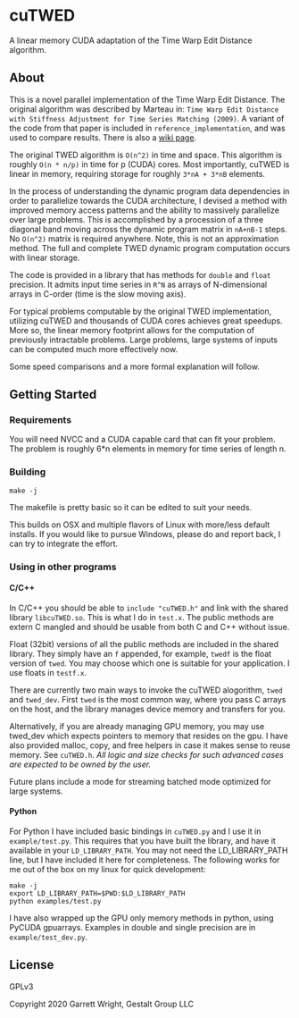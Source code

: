 # cuTWED

A linear memory CUDA adaptation of the Time Warp Edit Distance algorithm.

## About

This is a novel parallel implementation of the Time Warp Edit Distance.
The original algorithm was described by Marteau in:
    `Time Warp Edit Distance with Stiffness Adjustment for Time Series Matching (2009)`.
A variant of the code from that paper is included in `reference_implementation`,
and was used to compare results. There is also a
[wiki page](https://en.wikipedia.org/wiki/Time_Warp_Edit_Distance).

The original TWED algorithm is `O(n^2)` in time and space.
This algorithm is roughly `O(n * n/p)` in time for p (CUDA) cores.
Most importantly, cuTWED is linear in memory,
requiring storage for roughly `3*nA + 3*nB` elements.

In the process of understanding the dynamic program data dependencies in order to parallelize
towards the CUDA architecture, I devised a method with improved memory access patterns
and the ability to massively parallelize over large problems.
This is accomplished by a procession of a three diagonal band moving across the dynamic
program matrix in `nA+nB-1` steps.  No `O(n^2)` matrix is required anywhere.
Note, this is not an approximation method.  The full and complete TWED dynamic program
computation occurs with linear storage.

The code is provided in a library that has methods for `double` and `float` precision.
It admits input time series in `R^N` as arrays of N-dimensional arrays in C-order
(time is the slow moving axis).

For typical problems computable by the original TWED implementation,
utilizing cuTWED and thousands of CUDA cores achieves great speedups.
More so, the linear memory footprint allows for the computation
of previously intractable problems.  Large problems, large systems
of inputs can be computed much more effectively now.

Some speed comparisons and a more formal explanation will follow.

## Getting Started

### Requirements

You will need NVCC and a CUDA capable card that can fit your problem.
The problem is roughly 6*n elements in memory for time series of length n.

### Building

```
make -j
```

The makefile is pretty basic so it can be edited to suit your needs.

This builds on OSX and multiple flavors of Linux with more/less default installs.
If you would like to pursue Windows, please do and report back, I can try to integrate the effort.

### Using in other programs

#### C/C++

In C/C++ you should be able to `include "cuTWED.h"` and link with the shared library `libcuTWED.so`.
This is what I do in `test.x`.  The public methods are extern C mangled and should be usable
from both C and C++ without issue.

Float (32bit) versions of all the public methods are included in the shared library.
They simply have an `f` appended, for example, `twedf` is the float version of `twed`.
You may choose which one is suitable for your application.  I use floats in `testf.x`.

There are currently two main ways to invoke the cuTWED alogorithm, `twed` and `twed_dev`.
First `twed` is the most common way, where you pass C arrays on the host,
and the library manages device memory and transfers for you.

Alternatively, if you are already managing GPU memory,
you may use twed_dev which expects pointers to memory that resides on the gpu.
I have also provided malloc, copy, and free helpers in case it makes sense to reuse memory.
See `cuTWED.h`.
_All logic and size checks for such advanced cases are expected to be owned by the user._

Future plans include a mode for streaming batched mode optimized for large systems.

#### Python

For Python I have included basic bindings in `cuTWED.py` and I use it in `example/test.py`.
This requires that you have built the library, and have it available in your `LD_LIBRARY_PATH`.
You may not need the LD_LIBRARY_PATH line, but I have included it here for completeness.
The following works for me out of the box on my linux for quick development:

```
make -j
export LD_LIBRARY_PATH=$PWD:$LD_LIBRARY_PATH
python examples/test.py
```

I have also wrapped up the GPU only memory methods in python, using PyCUDA gpuarrays.
Examples in double and single precision are in `example/test_dev.py`.

## License

GPLv3

Copyright 2020 Garrett Wright, Gestalt Group LLC
